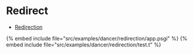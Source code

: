 # Redirect

* [Redirection](https://developer.mozilla.org/en-US/docs/Web/HTTP/Redirections)

{% embed include file="src/examples/dancer/redirection/app.psgi" %}
{% embed include file="src/examples/dancer/redirection/test.t" %}


